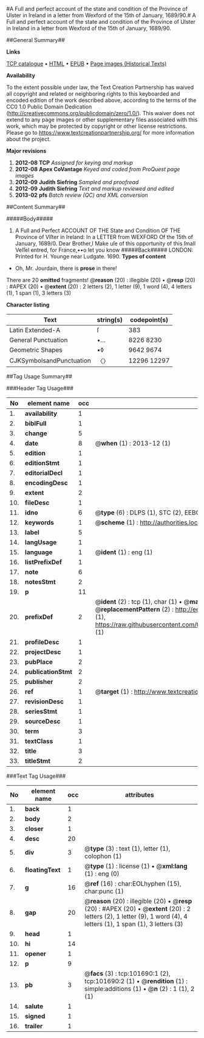 #A Full and perfect account of the state and condition of the Province of Ulster in Ireland in a letter from Wexford of the 15th of January, 1689/90.#
A Full and perfect account of the state and condition of the Province of Ulster in Ireland in a letter from Wexford of the 15th of January, 1689/90.

##General Summary##

**Links**

[TCP catalogue](http://www.ota.ox.ac.uk/tcp/)  • 
[HTML](http://tei.it.ox.ac.uk/tcp/Texts-HTML/free/A40/A40551.html)  • 
[EPUB](http://tei.it.ox.ac.uk/tcp/Texts-EPUB/free/A40/A40551.epub) • 
[Page images (Historical Texts)](https://historicaltexts.jisc.ac.uk/eebo-13744167e)

**Availability**

To the extent possible under law, the Text Creation Partnership has waived all copyright and related or neighboring rights to this keyboarded and encoded edition of the work described above, according to the terms of the CC0 1.0 Public Domain Dedication (http://creativecommons.org/publicdomain/zero/1.0/). This waiver does not extend to any page images or other supplementary files associated with this work, which may be protected by copyright or other license restrictions. Please go to https://www.textcreationpartnership.org/ for more information about the project.

**Major revisions**

1. __2012-08__ __TCP__ *Assigned for keying and markup*
1. __2012-08__ __Apex CoVantage__ *Keyed and coded from ProQuest page images*
1. __2012-09__ __Judith Siefring__ *Sampled and proofread*
1. __2012-09__ __Judith Siefring__ *Text and markup reviewed and edited*
1. __2013-02__ __pfs__ *Batch review (QC) and XML conversion*

##Content Summary##

#####Body#####

1. A Full and Perfect ACCOUNT OF THE State and Condition OF THE Province of Vlſter in Ireland: In a LETTER from WEXFORD Of the 15th of January, 1689/0.
Dear Brother,I Make uſe of this opportunity of this ſmall Veſſel entred, for France,••o let you know
#####Back#####
LONDON: Printed for H. Younge near Ludgate. 1690.
**Types of content**

  * Oh, Mr. Jourdain, there is **prose** in there!

There are 20 **omitted** fragments! 
 @__reason__ (20) : illegible (20)  •  @__resp__ (20) : #APEX (20)  •  @__extent__ (20) : 2 letters (2), 1 letter (9), 1 word (4), 4 letters (1), 1 span (1), 3 letters (3)

**Character listing**


|Text|string(s)|codepoint(s)|
|---|---|---|
|Latin Extended-A|ſ|383|
|General Punctuation|•…|8226 8230|
|Geometric Shapes|▪◊|9642 9674|
|CJKSymbolsandPunctuation|〈〉|12296 12297|

##Tag Usage Summary##

###Header Tag Usage###

|No|element name|occ|attributes|
|---|---|---|---|
|1.|__availability__|1||
|2.|__biblFull__|1||
|3.|__change__|5||
|4.|__date__|8| @__when__ (1) : 2013-12 (1)|
|5.|__edition__|1||
|6.|__editionStmt__|1||
|7.|__editorialDecl__|1||
|8.|__encodingDesc__|1||
|9.|__extent__|2||
|10.|__fileDesc__|1||
|11.|__idno__|6| @__type__ (6) : DLPS (1), STC (2), EEBO-CITATION (1), OCLC (1), VID (1)|
|12.|__keywords__|1| @__scheme__ (1) : http://authorities.loc.gov/ (1)|
|13.|__label__|5||
|14.|__langUsage__|1||
|15.|__language__|1| @__ident__ (1) : eng (1)|
|16.|__listPrefixDef__|1||
|17.|__note__|6||
|18.|__notesStmt__|2||
|19.|__p__|11||
|20.|__prefixDef__|2| @__ident__ (2) : tcp (1), char (1)  •  @__matchPattern__ (2) : ([0-9\-]+):([0-9IVX]+) (1), (.+) (1)  •  @__replacementPattern__ (2) : http://eebo.chadwyck.com/downloadtiff?vid=$1&page=$2 (1), https://raw.githubusercontent.com/textcreationpartnership/Texts/master/tcpchars.xml#$1 (1)|
|21.|__profileDesc__|1||
|22.|__projectDesc__|1||
|23.|__pubPlace__|2||
|24.|__publicationStmt__|2||
|25.|__publisher__|2||
|26.|__ref__|1| @__target__ (1) : http://www.textcreationpartnership.org/docs/. (1)|
|27.|__revisionDesc__|1||
|28.|__seriesStmt__|1||
|29.|__sourceDesc__|1||
|30.|__term__|3||
|31.|__textClass__|1||
|32.|__title__|3||
|33.|__titleStmt__|2||


###Text Tag Usage###

|No|element name|occ|attributes|
|---|---|---|---|
|1.|__back__|1||
|2.|__body__|2||
|3.|__closer__|1||
|4.|__desc__|20||
|5.|__div__|3| @__type__ (3) : text (1), letter (1), colophon (1)|
|6.|__floatingText__|1| @__type__ (1) : license (1)  •  @__xml:lang__ (1) : eng (0)|
|7.|__g__|16| @__ref__ (16) : char:EOLhyphen (15), char:punc (1)|
|8.|__gap__|20| @__reason__ (20) : illegible (20)  •  @__resp__ (20) : #APEX (20)  •  @__extent__ (20) : 2 letters (2), 1 letter (9), 1 word (4), 4 letters (1), 1 span (1), 3 letters (3)|
|9.|__head__|1||
|10.|__hi__|14||
|11.|__opener__|1||
|12.|__p__|9||
|13.|__pb__|3| @__facs__ (3) : tcp:101690:1 (2), tcp:101690:2 (1)  •  @__rendition__ (1) : simple:additions (1)  •  @__n__ (2) : 1 (1), 2 (1)|
|14.|__salute__|1||
|15.|__signed__|1||
|16.|__trailer__|1||
